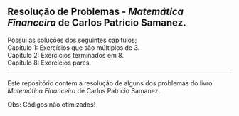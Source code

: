 <h2>Resolução de Problemas - <i>Matemática Financeira</i> de Carlos Patricio Samanez.</h2>
Possui as soluções dos seguintes capitulos;
<br>
Capítulo 1: Exercícios que são múltiplos de 3.
<br>
Capítulo 2: Exercícios terminados em 8.
<br>
Capítulo 8: Exercícios pares.
<hr>
<p>Este repositório contém a resolução de alguns dos problemas do livro <i>Matemática Financeira</i> de Carlos Patricio Samanez.</p>
Obs: Códigos não otimizados!
